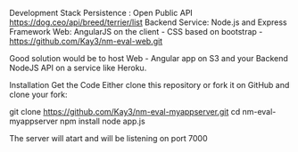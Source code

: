 Development Stack
Persistence : Open Public API https://dog.ceo/api/breed/terrier/list
Backend Service: Node.js and Express Framework
Web: AngularJS on the client - CSS based on bootstrap - https://github.com/Kay3/nm-eval-web.git

Good solution would be to host Web - Angular app on S3 and your Backend NodeJS API on a service like Heroku.

Installation
Get the Code Either clone this repository or fork it on GitHub and clone your fork:

git clone https://github.com/Kay3/nm-eval-myappserver.git
cd nm-eval-myappserver
npm install
node app.js

The server will atart and will be listening on port 7000
